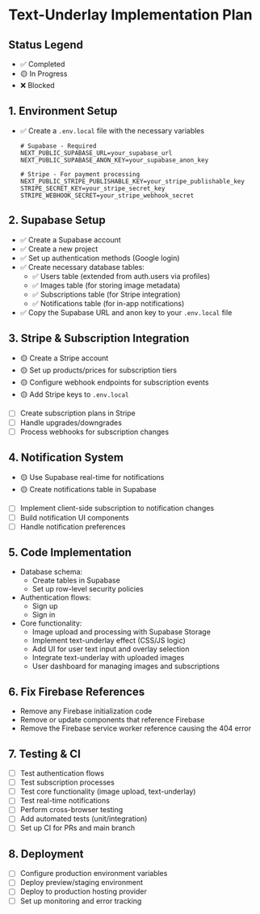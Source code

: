 # Text-Underlay Implementation Plan

## Status Legend
- ✅ Completed
- 🟡 In Progress
- ❌ Blocked

## 1. Environment Setup

- ✅ Create a `.env.local` file with the necessary variables
  ```
  # Supabase - Required
  NEXT_PUBLIC_SUPABASE_URL=your_supabase_url
  NEXT_PUBLIC_SUPABASE_ANON_KEY=your_supabase_anon_key

  # Stripe - For payment processing
  NEXT_PUBLIC_STRIPE_PUBLISHABLE_KEY=your_stripe_publishable_key
  STRIPE_SECRET_KEY=your_stripe_secret_key
  STRIPE_WEBHOOK_SECRET=your_stripe_webhook_secret
  ```

## 2. Supabase Setup

- ✅ Create a Supabase account
- ✅ Create a new project
- ✅ Set up authentication methods (Google login)
- ✅ Create necessary database tables:
  - ✅ Users table (extended from auth.users via profiles)
  - ✅ Images table (for storing image metadata)
  - ✅ Subscriptions table (for Stripe integration)
  - ✅ Notifications table (for in-app notifications)
- ✅ Copy the Supabase URL and anon key to your `.env.local` file

## 3. Stripe & Subscription Integration

- 🟡 Create a Stripe account
- 🟡 Set up products/prices for subscription tiers
- 🟡 Configure webhook endpoints for subscription events
- 🟡 Add Stripe keys to `.env.local`
- [ ] Create subscription plans in Stripe
- [ ] Handle upgrades/downgrades
- [ ] Process webhooks for subscription changes

## 4. Notification System

- 🟡 Use Supabase real-time for notifications
- 🟡 Create notifications table in Supabase
- [ ] Implement client-side subscription to notification changes
- [ ] Build notification UI components
- [ ] Handle notification preferences

## 5. Code Implementation

- Database schema:
  - Create tables in Supabase
  - Set up row-level security policies
- Authentication flows:
  - Sign up
  - Sign in
- Core functionality:
  - Image upload and processing with Supabase Storage
  - Implement text-underlay effect (CSS/JS logic)
  - Add UI for user text input and overlay selection
  - Integrate text-underlay with uploaded images
  - User dashboard for managing images and subscriptions

## 6. Fix Firebase References

- Remove any Firebase initialization code
- Remove or update components that reference Firebase
- Remove the Firebase service worker reference causing the 404 error

## 7. Testing & CI

- [ ] Test authentication flows
- [ ] Test subscription processes
- [ ] Test core functionality (image upload, text-underlay)
- [ ] Test real-time notifications
- [ ] Perform cross-browser testing
- [ ] Add automated tests (unit/integration)
- [ ] Set up CI for PRs and main branch

## 8. Deployment

- [ ] Configure production environment variables
- [ ] Deploy preview/staging environment
- [ ] Deploy to production hosting provider
- [ ] Set up monitoring and error tracking
